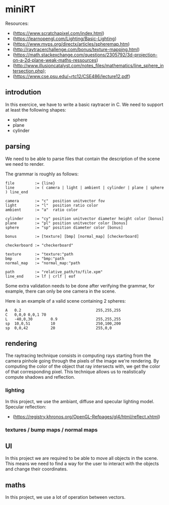 # miniRT
Resources:
- (https://www.scratchapixel.com/index.html)
- (https://learnopengl.com/Lighting/Basic-Lighting)
- (https://www.mvps.org/directx/articles/spheremap.htm)
- (http://raytracerchallenge.com/bonus/texture-mapping.html)
- (https://math.stackexchange.com/questions/2305792/3d-projection-on-a-2d-plane-weak-maths-ressources)
- (http://www.illusioncatalyst.com/notes_files/mathematics/line_sphere_intersection.php);
- (https://www.cse.psu.edu/~rtc12/CSE486/lecture12.pdf)

## introdution
In this exercice, we have to write a basic raytracer in C.
We need to support at least the following shapes:
- sphere
- plane
- cylinder

## parsing
We need to be able to parse files that contain the description of the scene we
need to render.

The grammar is roughly as follows:

```ebnf
file         := {line}
line         := ( camera | light | ambient | cylinder | plane | sphere ) line_end

camera       := "c"  position unitvector fov
light        := "l"  position ratio color
ambient      := "a"  ratio color

cylinder     := "cy" position unitvector diameter height color [bonus]
plane        := "pl" position unitvector color [bonus]
sphere       := "sp" position diameter color [bonus]

bonus        := [texture] [bmp] [normal_map] [checkerboard]

checkerboard := "checkerboard"

texture      := "texture:"path
bmp          := "bmp:"path
normal_map   := "normal_map:"path

path         := "relative_path/to/file.xpm"
line_end     := lf | crlf | eof
```

Some extra validation needs to be done after verifying the grammar, for example,
there can only be one camera in the scene.

Here is an example of a valid scene containing 2 spheres:
```
A	0.2									255,255,255
C	0,0,0 0,0,1	70
L	-40,0,30		0.9					255,255,255
sp	10,0,51			10					250,100,200
sp	0,0,42			20					255,0,0
```
## rendering
The raytracing technique consists in computing rays starting from the camera
pinhole going through the pixels of the image we're rendering. By computing the
color of the object that ray intersects with, we get the color of that
corresponding pixel.
This technique allows us to realistically compute shadows and reflection.

### lighting
In this project, we use the ambiant, diffuse and specular lighting model.
Specular reflection:
- (https://registry.khronos.org/OpenGL-Refpages/gl4/html/reflect.xhtml)

### textures / bump maps / normal maps


## UI
In this project we are required to be able to move all objects in the scene.
This means we need to find a way for the user to interact with the objects and
change their coordinates.

## maths
In this project, we use a lot of operation between vectors.
